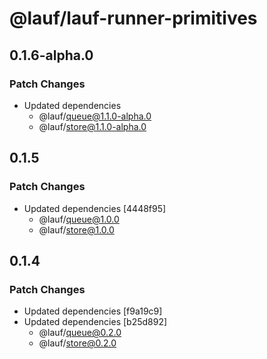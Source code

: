 # @lauf/lauf-runner-primitives

## 0.1.6-alpha.0

### Patch Changes

- Updated dependencies
  - @lauf/queue@1.1.0-alpha.0
  - @lauf/store@1.1.0-alpha.0

## 0.1.5

### Patch Changes

- Updated dependencies [4448f95]
  - @lauf/queue@1.0.0
  - @lauf/store@1.0.0

## 0.1.4

### Patch Changes

- Updated dependencies [f9a19c9]
- Updated dependencies [b25d892]
  - @lauf/queue@0.2.0
  - @lauf/store@0.2.0

